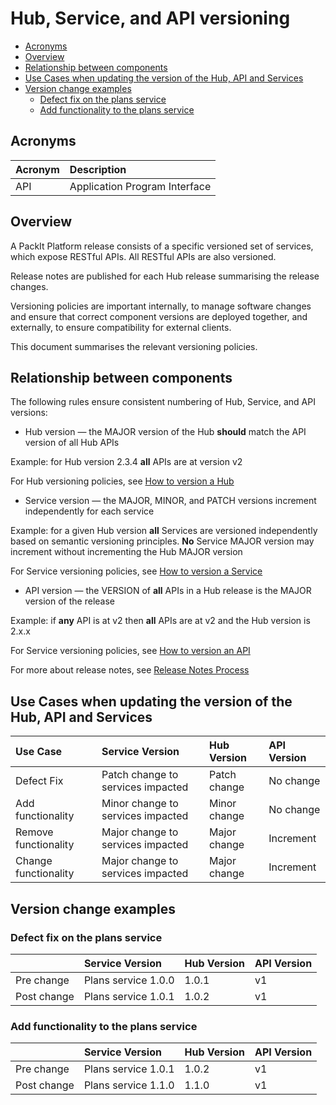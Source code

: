 # Hub, Service, and API versioning

+ [Acronyms](#acronyms)
+ [Overview](#overview)
+ [Relationship between components](#relationship-between-components)
+ [Use Cases when updating the version of the Hub, API and Services](#use-cases-when-updating-the-version-of-the-hub-api-and-services)
+ [Version change examples](#version-change-examples)
  + [Defect fix on the plans service](#defect-fix-on-the-plans-service)
  + [Add functionality to the plans service](#add-functionality-to-the-plans-service)

<a name="acronyms"></a>

## Acronyms

| Acronym | Description                   |
| :------ | :----------                   |
| API     | Application Program Interface |

<a name="overview"></a>

## Overview

A PackIt Platform release consists of a specific versioned set of
services, which expose RESTful APIs. All RESTful APIs are also
versioned.

Release notes are published for each Hub release summarising the
release changes.

Versioning policies are important internally, to manage software
changes and ensure that correct component versions are deployed
together, and externally, to ensure compatibility for external
clients.

This document summarises the relevant versioning policies.

<a name="relationship-between-components"></a>

## Relationship between components

The following rules ensure consistent numbering of Hub, Service, and
API versions:

+ Hub version &mdash; the MAJOR version of the Hub __should__ match
  the API version of all Hub APIs

>
Example: for Hub version 2.3.4 __all__ APIs are at version v2

For Hub versioning policies, see [How to version a Hub](./hub-versioning.html)

+ Service version &mdash; the MAJOR, MINOR, and PATCH versions increment independently for each service

>
Example: for a given Hub version __all__ Services are versioned independently based on semantic versioning principles. __No__ Service MAJOR version may increment without incrementing the Hub MAJOR version

For Service versioning policies, see [How to version a Service](./service-versioning.html)

+ API version &mdash; the VERSION of __all__ APIs in a Hub release is the MAJOR version of the release

>
Example: if __any__ API is at v2 then __all__ APIs are at v2 and the Hub version is 2.x.x

For Service versioning policies, see [How to version an API](./api-versioning.html)

For more about release notes, see [Release Notes Process](./release-notes-process.html)

<a name="use-cases-when-updating-the-version-of-the-hub-api-and-services"></a>

## Use Cases when updating the version of the Hub, API and Services

| Use Case             | Service Version                   | Hub Version  | API Version |
| :--------            | :--------------                   | :----------  | :---------- |
| Defect Fix           | Patch change to services impacted | Patch change | No change   |
| Add functionality    | Minor change to services impacted | Minor change | No change   |
| Remove functionality | Major change to services impacted | Major change | Increment   |
| Change functionality | Major change to services impacted | Major change | Increment   |

<a name="version-change-examples"></a>

## Version change examples

<a name="defect-fix-on-the-plans-service"></a>

### Defect fix on the plans service

|             | Service Version     | Hub Version | API Version |
| :----       | :--------------     | :---------- | :---------- |
| Pre change  | Plans service 1.0.0 | 1.0.1       | v1          |
| Post change | Plans service 1.0.1 | 1.0.2       | v1          |

<a name="add-functionality-to-the-plans-service"></a>

### Add functionality to the plans service

|             | Service Version     | Hub Version | API Version |
| :----       | :--------------     | :---------- | :---------- |
| Pre change  | Plans service 1.0.1 | 1.0.2       | v1          |
| Post change | Plans service 1.1.0 | 1.1.0       | v1          |
